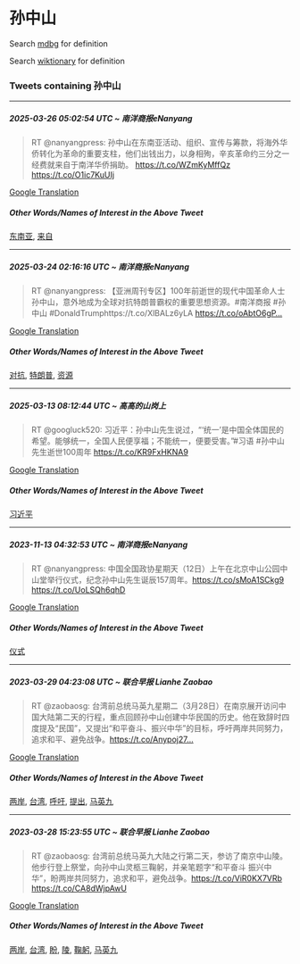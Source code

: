 # 孙中山

Search [mdbg](https://www.mdbg.net/chinese/dictionary?page=worddict&wdrst=0&wdqb=孙中山) for definition

Search [wiktionary](https://en.wiktionary.org/wiki/孙中山) for definition

### Tweets containing 孙中山

___
##### 2025-03-26 05:02:54 UTC ~ 南洋商报eNanyang
> RT @nanyangpress: 孙中山在东南亚活动、组织、宣传与筹款，将海外华侨转化为革命的重要支柱，他们出钱出力，以身相殉，辛亥革命约三分之一经费就来自于南洋华侨捐助。 https://t.co/WZmKyMffQz https://t.co/O1ic7KuUIj

[Google Translation](https://translate.google.com/?hi=en&tab=TT&sl=zh-CN&tl=en&op=translate&text=RT+%40nanyangpress%3A+%E5%AD%99%E4%B8%AD%E5%B1%B1%E5%9C%A8%E4%B8%9C%E5%8D%97%E4%BA%9A%E6%B4%BB%E5%8A%A8%E3%80%81%E7%BB%84%E7%BB%87%E3%80%81%E5%AE%A3%E4%BC%A0%E4%B8%8E%E7%AD%B9%E6%AC%BE%EF%BC%8C%E5%B0%86%E6%B5%B7%E5%A4%96%E5%8D%8E%E4%BE%A8%E8%BD%AC%E5%8C%96%E4%B8%BA%E9%9D%A9%E5%91%BD%E7%9A%84%E9%87%8D%E8%A6%81%E6%94%AF%E6%9F%B1%EF%BC%8C%E4%BB%96%E4%BB%AC%E5%87%BA%E9%92%B1%E5%87%BA%E5%8A%9B%EF%BC%8C%E4%BB%A5%E8%BA%AB%E7%9B%B8%E6%AE%89%EF%BC%8C%E8%BE%9B%E4%BA%A5%E9%9D%A9%E5%91%BD%E7%BA%A6%E4%B8%89%E5%88%86%E4%B9%8B%E4%B8%80%E7%BB%8F%E8%B4%B9%E5%B0%B1%E6%9D%A5%E8%87%AA%E4%BA%8E%E5%8D%97%E6%B4%8B%E5%8D%8E%E4%BE%A8%E6%8D%90%E5%8A%A9%E3%80%82+https%3A%2F%2Ft.co%2FWZmKyMffQz+https%3A%2F%2Ft.co%2FO1ic7KuUIj)
##### Other Words/Names of Interest in the Above Tweet
[东南亚](东南亚.md), [来自](来自.md)
___
##### 2025-03-24 02:16:16 UTC ~ 南洋商报eNanyang
> RT @nanyangpress: 【亚洲周刊专区】100年前逝世的现代中国革命人士孙中山，意外地成为全球对抗特朗普霸权的重要思想资源。#南洋商报 #孙中山 #DonaldTrumphttps://t.co/XlBALz6yLA https://t.co/oAbtO6gP…

[Google Translation](https://translate.google.com/?hi=en&tab=TT&sl=zh-CN&tl=en&op=translate&text=RT+%40nanyangpress%3A+%E3%80%90%E4%BA%9A%E6%B4%B2%E5%91%A8%E5%88%8A%E4%B8%93%E5%8C%BA%E3%80%91100%E5%B9%B4%E5%89%8D%E9%80%9D%E4%B8%96%E7%9A%84%E7%8E%B0%E4%BB%A3%E4%B8%AD%E5%9B%BD%E9%9D%A9%E5%91%BD%E4%BA%BA%E5%A3%AB%E5%AD%99%E4%B8%AD%E5%B1%B1%EF%BC%8C%E6%84%8F%E5%A4%96%E5%9C%B0%E6%88%90%E4%B8%BA%E5%85%A8%E7%90%83%E5%AF%B9%E6%8A%97%E7%89%B9%E6%9C%97%E6%99%AE%E9%9C%B8%E6%9D%83%E7%9A%84%E9%87%8D%E8%A6%81%E6%80%9D%E6%83%B3%E8%B5%84%E6%BA%90%E3%80%82%23%E5%8D%97%E6%B4%8B%E5%95%86%E6%8A%A5+%23%E5%AD%99%E4%B8%AD%E5%B1%B1+%23DonaldTrumphttps%3A%2F%2Ft.co%2FXlBALz6yLA+https%3A%2F%2Ft.co%2FoAbtO6gP%E2%80%A6)
##### Other Words/Names of Interest in the Above Tweet
[对抗](对抗.md), [特朗普](特朗普.md), [资源](资源.md)
___
##### 2025-03-13 08:12:44 UTC ~ 高高的山岗上
> RT @googluck520: 习近平：孙中山先生说过，“‘统一’是中国全体国民的希望。能够统一，全国人民便享福；不能统一，便要受害。”#习语 #孙中山先生逝世100周年 https://t.co/KR9FxHKNA9

[Google Translation](https://translate.google.com/?hi=en&tab=TT&sl=zh-CN&tl=en&op=translate&text=RT+%40googluck520%3A+%E4%B9%A0%E8%BF%91%E5%B9%B3%EF%BC%9A%E5%AD%99%E4%B8%AD%E5%B1%B1%E5%85%88%E7%94%9F%E8%AF%B4%E8%BF%87%EF%BC%8C%E2%80%9C%E2%80%98%E7%BB%9F%E4%B8%80%E2%80%99%E6%98%AF%E4%B8%AD%E5%9B%BD%E5%85%A8%E4%BD%93%E5%9B%BD%E6%B0%91%E7%9A%84%E5%B8%8C%E6%9C%9B%E3%80%82%E8%83%BD%E5%A4%9F%E7%BB%9F%E4%B8%80%EF%BC%8C%E5%85%A8%E5%9B%BD%E4%BA%BA%E6%B0%91%E4%BE%BF%E4%BA%AB%E7%A6%8F%EF%BC%9B%E4%B8%8D%E8%83%BD%E7%BB%9F%E4%B8%80%EF%BC%8C%E4%BE%BF%E8%A6%81%E5%8F%97%E5%AE%B3%E3%80%82%E2%80%9D%23%E4%B9%A0%E8%AF%AD+%23%E5%AD%99%E4%B8%AD%E5%B1%B1%E5%85%88%E7%94%9F%E9%80%9D%E4%B8%96100%E5%91%A8%E5%B9%B4+https%3A%2F%2Ft.co%2FKR9FxHKNA9)
##### Other Words/Names of Interest in the Above Tweet
[习近平](习近平.md)
___
##### 2023-11-13 04:32:53 UTC ~ 南洋商报eNanyang
> RT @nanyangpress: 中国全国政协星期天（12日）上午在北京中山公园中山堂举行仪式，纪念孙中山先生诞辰157周年。https://t.co/sMoA1SCkg9 https://t.co/UoLSQh6qhD

[Google Translation](https://translate.google.com/?hi=en&tab=TT&sl=zh-CN&tl=en&op=translate&text=RT+%40nanyangpress%3A+%E4%B8%AD%E5%9B%BD%E5%85%A8%E5%9B%BD%E6%94%BF%E5%8D%8F%E6%98%9F%E6%9C%9F%E5%A4%A9%EF%BC%8812%E6%97%A5%EF%BC%89%E4%B8%8A%E5%8D%88%E5%9C%A8%E5%8C%97%E4%BA%AC%E4%B8%AD%E5%B1%B1%E5%85%AC%E5%9B%AD%E4%B8%AD%E5%B1%B1%E5%A0%82%E4%B8%BE%E8%A1%8C%E4%BB%AA%E5%BC%8F%EF%BC%8C%E7%BA%AA%E5%BF%B5%E5%AD%99%E4%B8%AD%E5%B1%B1%E5%85%88%E7%94%9F%E8%AF%9E%E8%BE%B0157%E5%91%A8%E5%B9%B4%E3%80%82https%3A%2F%2Ft.co%2FsMoA1SCkg9+https%3A%2F%2Ft.co%2FUoLSQh6qhD)
##### Other Words/Names of Interest in the Above Tweet
[仪式](仪式.md)
___
##### 2023-03-29 04:23:08 UTC ~ 联合早报 Lianhe Zaobao
> RT @zaobaosg: 台湾前总统马英九星期二（3月28日）在南京展开访问中国大陆第二天的行程，重点回顾孙中山创建中华民国的历史。他在致辞时四度提及“民国”，又提出“和平奋斗、振兴中华”的目标，呼吁两岸共同努力，追求和平、避免战争。https://t.co/Anypoj27…

[Google Translation](https://translate.google.com/?hi=en&tab=TT&sl=zh-CN&tl=en&op=translate&text=RT+%40zaobaosg%3A+%E5%8F%B0%E6%B9%BE%E5%89%8D%E6%80%BB%E7%BB%9F%E9%A9%AC%E8%8B%B1%E4%B9%9D%E6%98%9F%E6%9C%9F%E4%BA%8C%EF%BC%883%E6%9C%8828%E6%97%A5%EF%BC%89%E5%9C%A8%E5%8D%97%E4%BA%AC%E5%B1%95%E5%BC%80%E8%AE%BF%E9%97%AE%E4%B8%AD%E5%9B%BD%E5%A4%A7%E9%99%86%E7%AC%AC%E4%BA%8C%E5%A4%A9%E7%9A%84%E8%A1%8C%E7%A8%8B%EF%BC%8C%E9%87%8D%E7%82%B9%E5%9B%9E%E9%A1%BE%E5%AD%99%E4%B8%AD%E5%B1%B1%E5%88%9B%E5%BB%BA%E4%B8%AD%E5%8D%8E%E6%B0%91%E5%9B%BD%E7%9A%84%E5%8E%86%E5%8F%B2%E3%80%82%E4%BB%96%E5%9C%A8%E8%87%B4%E8%BE%9E%E6%97%B6%E5%9B%9B%E5%BA%A6%E6%8F%90%E5%8F%8A%E2%80%9C%E6%B0%91%E5%9B%BD%E2%80%9D%EF%BC%8C%E5%8F%88%E6%8F%90%E5%87%BA%E2%80%9C%E5%92%8C%E5%B9%B3%E5%A5%8B%E6%96%97%E3%80%81%E6%8C%AF%E5%85%B4%E4%B8%AD%E5%8D%8E%E2%80%9D%E7%9A%84%E7%9B%AE%E6%A0%87%EF%BC%8C%E5%91%BC%E5%90%81%E4%B8%A4%E5%B2%B8%E5%85%B1%E5%90%8C%E5%8A%AA%E5%8A%9B%EF%BC%8C%E8%BF%BD%E6%B1%82%E5%92%8C%E5%B9%B3%E3%80%81%E9%81%BF%E5%85%8D%E6%88%98%E4%BA%89%E3%80%82https%3A%2F%2Ft.co%2FAnypoj27%E2%80%A6)
##### Other Words/Names of Interest in the Above Tweet
[两岸](两岸.md), [台湾](台湾.md), [呼吁](呼吁.md), [提出](提出.md), [马英九](马英九.md)
___
##### 2023-03-28 15:23:55 UTC ~ 联合早报 Lianhe Zaobao
> RT @zaobaosg: 台湾前总统马英九大陆之行第二天，参访了南京中山陵。他步行登上祭堂，向孙中山灵柩三鞠躬，并亲笔题字“和平奋斗  振兴中华”，盼两岸共同努力，追求和平，避免战争。https://t.co/ViR0KX7VRb https://t.co/CA8dWjpAwU

[Google Translation](https://translate.google.com/?hi=en&tab=TT&sl=zh-CN&tl=en&op=translate&text=RT+%40zaobaosg%3A+%E5%8F%B0%E6%B9%BE%E5%89%8D%E6%80%BB%E7%BB%9F%E9%A9%AC%E8%8B%B1%E4%B9%9D%E5%A4%A7%E9%99%86%E4%B9%8B%E8%A1%8C%E7%AC%AC%E4%BA%8C%E5%A4%A9%EF%BC%8C%E5%8F%82%E8%AE%BF%E4%BA%86%E5%8D%97%E4%BA%AC%E4%B8%AD%E5%B1%B1%E9%99%B5%E3%80%82%E4%BB%96%E6%AD%A5%E8%A1%8C%E7%99%BB%E4%B8%8A%E7%A5%AD%E5%A0%82%EF%BC%8C%E5%90%91%E5%AD%99%E4%B8%AD%E5%B1%B1%E7%81%B5%E6%9F%A9%E4%B8%89%E9%9E%A0%E8%BA%AC%EF%BC%8C%E5%B9%B6%E4%BA%B2%E7%AC%94%E9%A2%98%E5%AD%97%E2%80%9C%E5%92%8C%E5%B9%B3%E5%A5%8B%E6%96%97++%E6%8C%AF%E5%85%B4%E4%B8%AD%E5%8D%8E%E2%80%9D%EF%BC%8C%E7%9B%BC%E4%B8%A4%E5%B2%B8%E5%85%B1%E5%90%8C%E5%8A%AA%E5%8A%9B%EF%BC%8C%E8%BF%BD%E6%B1%82%E5%92%8C%E5%B9%B3%EF%BC%8C%E9%81%BF%E5%85%8D%E6%88%98%E4%BA%89%E3%80%82https%3A%2F%2Ft.co%2FViR0KX7VRb+https%3A%2F%2Ft.co%2FCA8dWjpAwU)
##### Other Words/Names of Interest in the Above Tweet
[两岸](两岸.md), [台湾](台湾.md), [盼](盼.md), [陵](陵.md), [鞠躬](鞠躬.md), [马英九](马英九.md)
